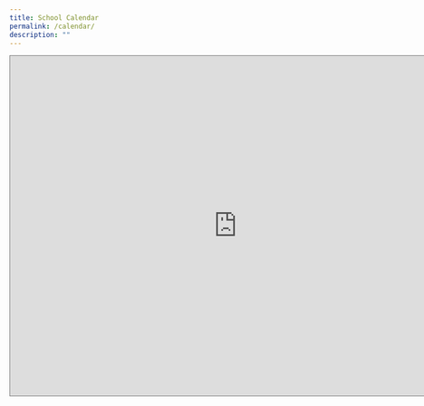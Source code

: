 ```yaml
---
title: School Calendar
permalink: /calendar/
description: ""
---
```

<iframe scrolling="no" frameborder="0" height="600" width="800" style="border:solid 1px #777" src="https://calendar.google.com/calendar/embed?height=600&amp;wkst=1&amp;bgcolor=%23ffffff&amp;ctz=Asia%2FSingapore&amp;src=Y19mNGY2NjQ4YjVkZGIwODc5YjgyYzRlZjIwNThjZDkxZjAzNDlmNTdhNjU5MjRmMTJlZTg1YWM3OTRlYzQ0M2I5QGdyb3VwLmNhbGVuZGFyLmdvb2dsZS5jb20&amp;src=ZW4uc2luZ2Fwb3JlI2hvbGlkYXlAZ3JvdXAudi5jYWxlbmRhci5nb29nbGUuY29t&amp;color=%23AD1457&amp;color=%23B39DDB"></iframe>